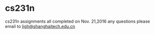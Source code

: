 # cs231n
cs231n assignments
all completed on Nov. 21,2016
any questions please email to ligh@shanghaitech.edu.cn
